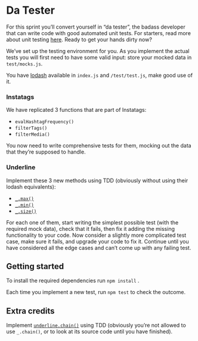 # Da Tester

For this sprint you’ll convert yourself in “da tester”, the badass developer that can write code with good automated unit tests. For starters, read more about unit testing [here](https://en.wikipedia.org/wiki/Unit_testing). Ready to get your hands dirty now?

We’ve set up the testing environment for you. As you implement the actual tests you will first need to have some valid input: store your mocked data in  `test/mocks.js`. 

You have [lodash](https://lodash.com/) available in `index.js` and `/test/test.js`, make good use of it.

### Instatags

We have replicated 3 functions that are part of Instatags: 

- `evalHashtagFrequency()`
- `filterTags()`
- `filterMedia()`

You now need to write comprehensive tests for them, mocking out the data that they’re supposed to handle.

### Underline

Implement these 3 new methods using TDD (obviously without using their lodash equivalents):

- [`_.max()`](http://underscorejs.org/#max) 
- [`_.min()`](http://underscorejs.org/#min) 
- [`_.size()`](http://underscorejs.org/#size) 

For each one of them, start writing the simplest possible test (with the required mock data), check that it fails, then fix it adding the missing functionality to your code. Now consider a slightly more complicated test case, make sure it fails, and upgrade your code to fix it. Continue until you have considered all the edge cases and can’t come up with any failing test.

## Getting started

To install the required dependencies run `npm install` .

Each time you implement a new test, run `npm test` to check the outcome.

## Extra credits

Implement [`underline.chain()`](http://underscorejs.org/#chain) using TDD (obviously you’re not allowed to use `_.chain()`, or to look at its source code until you have finished).

